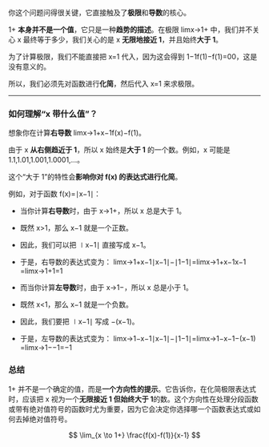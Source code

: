 你这个问题问得很关键，它直接触及了**极限**和**导数**的核心。

1+ **本身并不是一个值**，它只是一种**趋势的描述**。在极限 limx→1+​ 中，我们并不关心 x 最终等于多少，我们关心的是 x **无限地接近 1**，并且始终**大于 1**。

为了计算极限，我们不能直接把 x=1 代入，因为这会得到 1−1f(1)−f(1)​=00​，这是没有意义的。

所以，我们必须先对函数进行**化简**，然后代入 x=1 来求极限。

---

### 如何理解“x 带什么值”？

想象你在计算**右导数** limx→1+​x−1f(x)−f(1)​。

由于 x **从右侧趋近于 1**，所以 x 始终是**大于 1** 的一个数。例如，x 可能是 1.1,1.01,1.001,1.0001,…。

这个“大于 1”的特性会**影响你对 f(x) 的表达式进行化简**。

例如，对于函数 f(x)=∣x−1∣：

- 当你计算**右导数**时，由于 x→1+，所以 x 总是大于 1。
    
- 既然 x>1，那么 x−1 就是一个正数。
    
- 因此，我们可以把 ∣x−1∣ 直接写成 x−1。
    
- 于是，右导数的表达式变为： limx→1+​x−1∣x−1∣−∣1−1∣​=limx→1+​x−1x−1​=limx→1+​1=1
    
- 而当你计算**左导数**时，由于 x→1−，所以 x 总是小于 1。
    
- 既然 x<1，那么 x−1 就是一个负数。
    
- 因此，我们要把 ∣x−1∣ 写成 −(x−1)。
    
- 于是，左导数的表达式变为： limx→1−​x−1∣x−1∣−∣1−1∣​=limx→1−​x−1−(x−1)​=limx→1−​−1=−1
    

### 总结

1+ 并不是一个确定的值，而是**一个方向性的提示**。它告诉你，在化简极限表达式时，应该把 x 视为一个**无限接近 1 但始终大于 1**的数。这个方向性在处理分段函数或带有绝对值符号的函数时尤为重要，因为它会决定你选择哪一个函数表达式或如何去掉绝对值符号。


$$
\lim_{x \to 1+} \frac{f(x)-f(1)}{x-1}
$$